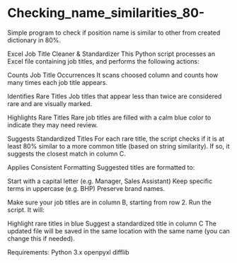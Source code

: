 # Checking_name_similarities_80-
Simple program to check if position name is similar to other from created dictionary in 80%.

Excel Job Title Cleaner & Standardizer
This Python script processes an Excel file containing job titles, and performs the following actions:

Counts Job Title Occurrences
It scans choosed column and counts how many times each job title appears.

Identifies Rare Titles
Job titles that appear less than twice are considered rare and are visually marked.

Highlights Rare Titles
Rare job titles are filled with a calm blue color to indicate they may need review.

Suggests Standardized Titles
For each rare title, the script checks if it is at least 80% similar to a more common title (based on string similarity). If so, it suggests the closest match in column C.

Applies Consistent Formatting
Suggested titles are formatted to:

Start with a capital letter (e.g. Manager, Sales Assistant)
Keep specific terms in uppercase (e.g. BHP)
Preserve brand names.

Make sure your job titles are in column B, starting from row 2.
Run the script. It will:

Highlight rare titles in blue
Suggest a standardized title in column C
The updated file will be saved in the same location with the same name (you can change this if needed).

Requirements:
Python 3.x
openpyxl
difflib
